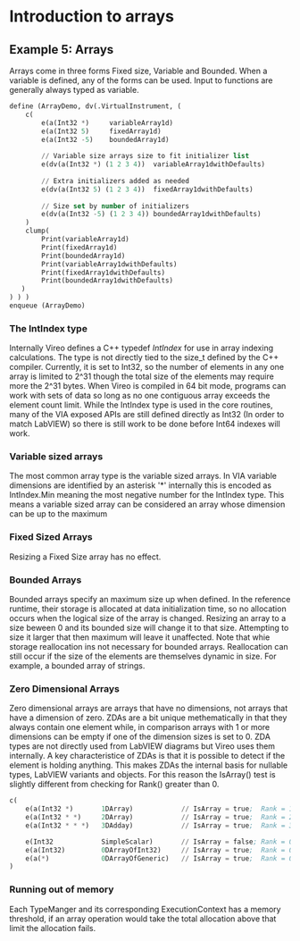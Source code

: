 <!--
Copyright (c) 2020 National Instruments
SPDX-License-Identifier: MIT
-->

# Introduction to arrays

## Example 5: Arrays

Arrays come in three forms Fixed size, Variable and Bounded. When a variable is defined, any of the forms can be used.
Input to functions are generally always typed as variable.

```lisp
define (ArrayDemo, dv(.VirtualInstrument, (
    c(
        e(a(Int32 *)     variableArray1d)
        e(a(Int32 5)     fixedArray1d)
        e(a(Int32 -5)    boundedArray1d)
    
        // Variable size arrays size to fit initializer list
        e(dv(a(Int32 *) (1 2 3 4))  variableArray1dwithDefaults)
    
        // Extra initializers added as needed
        e(dv(a(Int32 5) (1 2 3 4))  fixedArray1dwithDefaults)
    
        // Size set by number of initializers
        e(dv(a(Int32 -5) (1 2 3 4)) boundedArray1dwithDefaults)
    )
    clump(
        Print(variableArray1d)
        Print(fixedArray1d)
        Print(boundedArray1d)        
        Print(variableArray1dwithDefaults)
        Print(fixedArray1dwithDefaults)
        Print(boundedArray1dwithDefaults)
   )
) ) )
enqueue (ArrayDemo)
```

### The IntIndex type

Internally Vireo defines a C++ typedef _IntIndex_ for use in array indexing calculations. The type is not directly tied to the size_t defined by the C++ compiler. Currently, it is set to Int32, so the number of elements in any one array is limited to 2^31 though the total size of the elements may require more the 2^31 bytes.  When Vireo is compiled in 64 bit mode, programs can work with sets of data so long as no one contiguous array exceeds the element count limit. While the IntIndex type is used in the core routines, many of the VIA exposed APIs are still defined directly as Int32 (In order to match LabVIEW) so there is still work to be done before Int64 indexes will work.

### Variable sized arrays

The most common array type is the variable sized arrays.  In VIA variable dimensions are identified by an asterisk '*' internally this is encoded as IntIndex.Min meaning the most negative number for the IntIndex type. This means a variable sized array can be considered an array whose dimension can be up to the maximum

### Fixed Sized Arrays

Resizing a Fixed Size array has no effect.

### Bounded Arrays

Bounded arrays specify an maximum size up when defined. In the reference runtime, their storage is allocated at data initialization time, so no allocation occurs when the logical size of the array is changed. Resizing an array to a size beween 0 and its bounded size will change it to that size. Attempting to size it larger that then maximum will leave it unaffected.  Note that whie storage reallocation ins not necessary for bounded arrays. Reallocation can still occur if the size of the elements are themselves dynamic in size.  For example, a bounded array of strings.

### Zero Dimensional Arrays

Zero dimensional arrays are arrays that have no dimensions, not arrays that have a dimension of zero. ZDAs are a bit unique methematically in that they always contain one element while, in comparison arrays with 1 or more dimensions can be empty if one of the dimension sizes is set to 0. ZDA types are not directly used from LabVIEW diagrams but Vireo uses them internally. A key characteristice of ZDAs is that it is possible to detect if the element is holding anything. This makes ZDAs the internal basis for nullable types, LabVIEW variants and objects.  For this reason the IsArray() test is slightly different from checking for Rank() greater than 0.

```lisp
c(
    e(a(Int32 *)       1DArray)            // IsArray = true;  Rank = 1
    e(a(Int32 * *)     2DArray)            // IsArray = true;  Rank = 2
    e(a(Int32 * * *)   3DAdday)            // IsArray = true;  Rank = 3

    e(Int32            SimpleScalar)       // IsArray = false; Rank = 0
    e(a(Int32)         0DArrayOfInt32)     // IsArray = true;  Rank = 0
    e(a(*)             0DArrayOfGeneric)   // IsArray = true;  Rank = 0
)
```

### Running out of memory

Each TypeManger and its corresponding ExecutionContext has a memory threshold, if an array operation would take the total allocation above that limit the allocation fails.
